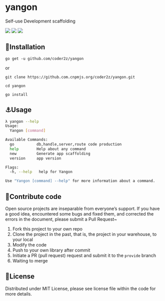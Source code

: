 # yangon

Self-use Development scaffolding

![](https://img.shields.io/badge/windowns10-Development-d0d1d4)
![](https://img.shields.io/badge/golang-1.16-blue)
![](https://img.shields.io/badge/version-1.0.1-r)

## :rocket:Installation

`
go get -u github.com/coder2z/yangon
`

or

```
git clone https://github.com.cnpmjs.org/coder2z/yangon.git

cd yangon

go install
```

## :anchor:Usage

```bash
λ yangon --help
Usage:
  Yangon [command]

Available Commands:
  go          db,handle,server,route code production
  help        Help about any command
  new         Generate app scaffolding
  version     app version

Flags:
  -h, --help   help for Yangon

Use "Yangon [command] --help" for more information about a command.
```

## :tada:Contribute code

Open source projects are inseparable from everyone’s support. If you have a good idea, encountered some bugs and fixed
them, and corrected the errors in the document, please submit a Pull Request~

1. Fork this project to your own repo
2. Clone the project in the past, that is, the project in your warehouse, to your local
3. Modify the code
4. Push to your own library after commit
5. Initiate a PR (pull request) request and submit it to the `provide` branch
6. Waiting to merge

## :closed_book:License

Distributed under MIT License, please see license file within the code for more details.